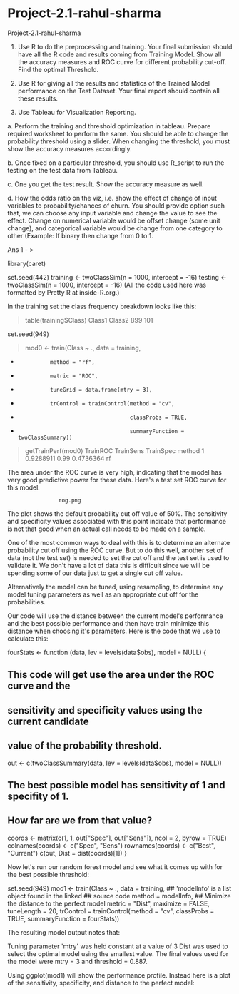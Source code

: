 # Project-2.1-rahul-sharma
Project-2.1-rahul-sharma

1. Use R to do the preprocessing and training. Your final submission should have all the R
code and results coming from Training Model. Show all the accuracy measures and ROC
curve for different probability cut-off. Find the optimal Threshold.

2. Use R for giving all the results and statistics of the Trained Model performance on the Test
Dataset. Your final report should contain all these results.

3. Use Tableau for Visualization Reporting.

a. Perform the training and threshold optimization in tableau. Prepare required
worksheet to perform the same. You should be able to change the probability
threshold using a slider. When changing the threshold, you must show the
accuracy measures accordingly.

b. Once fixed on a particular threshold, you should use R_script to run the testing on
the test data from Tableau.

c. One you get the test result. Show the accuracy measure as well.

d. How the odds ratio on the viz, i.e. show the effect of change of input variables to
probability/chances of churn. You should provide option such that, we can choose
any input variable and change the value to see the effect. Change on numerical
variable would be offset change (some unit change), and categorical variable
would be change from one category to other (Example: If binary then change from 0 to 1.

Ans 1 - >

library(caret)
 
set.seed(442)
training <- twoClassSim(n = 1000, intercept = -16)
testing <- twoClassSim(n = 1000, intercept = -16)
(All the code used here was formatted by Pretty R at inside-R.org.)

In the training set the class frequency breakdown looks like this:

> table(training$Class)
Class1 Class2 
   899    101 

 set.seed(949)
> mod0 <- train(Class ~ ., data = training,
+               method = "rf",
+               metric = "ROC",
+               tuneGrid = data.frame(mtry = 3),
+               trControl = trainControl(method = "cv",
+                                        classProbs = TRUE,
+                                        summaryFunction = twoClassSummary))
> getTrainPerf(mod0)
   TrainROC TrainSens TrainSpec method
1 0.9288911      0.99 0.4736364     rf

The area under the ROC curve is very high, indicating that the model has very good predictive power for these data. Here's a test set ROC curve for this model:


					rog.png
The plot shows the default probability cut off value of 50%. The sensitivity and specificity values associated with this point indicate that performance is not that good when an actual call needs to be made on a sample. 


One of the most common ways to deal with this is to determine an alternate probability cut off using the ROC curve. But to do this well, another set of data (not the test set) is needed to set the cut off and the test set is used to validate it. We don't have a lot of data this is difficult since we will be spending some of our data just to get a single cut off value.


Alternatively the model can be tuned, using resampling, to determine any model tuning parameters as well as an appropriate cut off for the probabilities. 


Our code will use the distance between the current model's performance and the best possible performance and then have train minimize this distance when choosing it's parameters. Here is the code that we use to calculate this:


fourStats <- function (data, lev = levels(data$obs), model = NULL) {
  ## This code will get use the area under the ROC curve and the
  ## sensitivity and specificity values using the current candidate
  ## value of the probability threshold.
  out <- c(twoClassSummary(data, lev = levels(data$obs), model = NULL))
 
  ## The best possible model has sensitivity of 1 and specifity of 1. 
  ## How far are we from that value?
  coords <- matrix(c(1, 1, out["Spec"], out["Sens"]), 
                   ncol = 2, 
                   byrow = TRUE)
  colnames(coords) <- c("Spec", "Sens")
  rownames(coords) <- c("Best", "Current")
  c(out, Dist = dist(coords)[1])
}

Now let's run our random forest model and see what it comes up with for the best possible threshold:


set.seed(949)
mod1 <- train(Class ~ ., data = training,
              ## 'modelInfo' is a list object found in the linked
              ## source code
              method = modelInfo,
              ## Minimize the distance to the perfect model
              metric = "Dist",
              maximize = FALSE,
              tuneLength = 20,
              trControl = trainControl(method = "cv",
                                       classProbs = TRUE,
                                       summaryFunction = fourStats))

The resulting model output notes that:


Tuning parameter 'mtry' was held constant at a value of 3
Dist was used to select the optimal model using  the smallest value.
The final values used for the model were mtry = 3 and threshold = 0.887.

Using ggplot(mod1) will show the performance profile. Instead here is a plot of the sensitivity, specificity, and distance to the perfect model:

